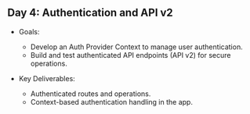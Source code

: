 ## Day 4: Authentication and API v2
- Goals:
    * Develop an Auth Provider Context to manage user authentication.
    * Build and test authenticated API endpoints (API v2) for secure operations.

- Key Deliverables:
    * Authenticated routes and operations.
    * Context-based authentication handling in the app.